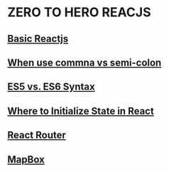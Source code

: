 # ZERO TO HERO REACJS

## [Basic Reactjs](https://reactgo.com/react/tutorial/)

## [When use commna vs semi-colon](/reactjs/comma_semicolon.md)

## [ES5 vs. ES6 Syntax](https://engineering.carsguide.com.au/es5-vs-es6-syntax-6c8350fa6998)

## [Where to Initialize State in React](https://daveceddia.com/where-initialize-state-react/)

## [React Router](https://blog.logrocket.com/react-router-dom-set-up-essential-components-parameterized-routes-505dc93642f1/)

## [MapBox](/reactjs/mapbox.md)
